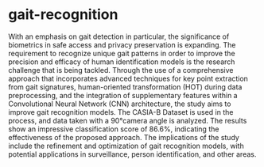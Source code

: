 # gait-recognition

With an emphasis on gait detection in particular, the significance
of biometrics in safe access and privacy preservation is
expanding. The requirement to recognize unique gait patterns
in order to improve the precision and efficacy of human identification
models is the research challenge that is being tackled.
Through the use of a comprehensive approach that incorporates
advanced techniques for key point extraction from gait signatures,
human-oriented transformation (HOT) during data preprocessing,
and the integration of supplementary features within
a Convolutional Neural Network (CNN) architecture, the study
aims to improve gait recognition models. The CASIA-B Dataset
is used in the process, and data taken with a 90°camera angle
is analyzed. The results show an impressive classification score
of 86.6%, indicating the effectiveness of the proposed approach.
The implications of the study include the refinement and optimization
of gait recognition models, with potential applications
in surveillance, person identification, and other areas.
